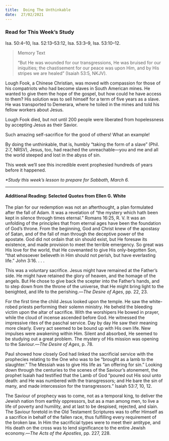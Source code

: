 ```yaml
---
title:  Doing The Unthinkable
date:  27/02/2021
---
```


### Read for This Week’s Study
Isa. 50:4–10, Isa. 52:13–53:12, Isa. 53:3–9, Isa. 53:10–12.

> <p>Memory Text</p>
> “But He was wounded for our transgressions, He was bruised for our iniquities; the chastisement for our peace was upon Him, and by His stripes we are healed” (Isaiah 53:5, NKJV).

Lough Fook, a Chinese Christian, was moved with compassion for those of his compatriots who had become slaves in South American mines. He wanted to give them the hope of the gospel, but how could he have access to them? His solution was to sell himself for a term of five years as a slave. He was transported to Demerara, where he toiled in the mines and told his fellow workers about Jesus.

Lough Fook died, but not until 200 people were liberated from hopelessness by accepting Jesus as their Savior.

Such amazing self-sacrifice for the good of others! What an example!

By doing the unthinkable, that is, humbly “taking the form of a slave” (Phil. 2:7, NRSV), Jesus, too, had reached the unreachable—you and me and all the world steeped and lost in the abyss of sin.

This week we’ll see this incredible event prophesied hundreds of years before it happened.

_*Study this week’s lesson to prepare for Sabbath, March 6._

---

#### Additional Reading: Selected Quotes from Ellen G. White

The plan for our redemption was not an afterthought, a plan formulated after the fall of Adam. It was a revelation of “the mystery which hath been kept in silence through times eternal.” Romans 16:25, R. V. It was an unfolding of the principles that from eternal ages have been the foundation of God’s throne. From the beginning, God and Christ knew of the apostasy of Satan, and of the fall of man through the deceptive power of the apostate. God did not ordain that sin should exist, but He foresaw its existence, and made provision to meet the terrible emergency. So great was His love for the world, that He covenanted to give His only-begotten Son, “that whosoever believeth in Him should not perish, but have everlasting life.” John 3:16. . . .

This was a voluntary sacrifice. Jesus might have remained at the Father’s side. He might have retained the glory of heaven, and the homage of the angels. But He chose to give back the scepter into the Father’s hands, and to step down from the throne of the universe, that He might bring light to the benighted, and life to the perishing.—_The Desire of Ages_, pp. 22, 23.

For the first time the child Jesus looked upon the temple. He saw the white-robed priests performing their solemn ministry. He beheld the bleeding victim upon the altar of sacrifice. With the worshipers He bowed in prayer, while the cloud of incense ascended before God. He witnessed the impressive rites of the paschal service. Day by day He saw their meaning more clearly. Every act seemed to be bound up with His own life. New impulses were awakening within Him. Silent and absorbed, He seemed to be studying out a great problem. The mystery of His mission was opening to the Saviour.—_The Desire of Ages_, p. 78.

Paul showed how closely God had linked the sacrificial service with the prophecies relating to the One who was to be “brought as a lamb to the slaughter.” The Messiah was to give His life as “an offering for sin.” Looking down through the centuries to the scenes of the Saviour’s atonement, the prophet Isaiah had testified that the Lamb of God “poured out His soul unto death: and He was numbered with the transgressors; and He bare the sin of many, and made intercession for the transgressors.” Isaiah 53:7, 10, 12.

The Saviour of prophecy was to come, not as a temporal king, to deliver the Jewish nation from earthly oppressors, but as a man among men, to live a life of poverty and humility, and at last to be despised, rejected, and slain. The Saviour foretold in the Old Testament Scriptures was to offer Himself as a sacrifice in behalf of the fallen race, thus fulfilling every requirement of the broken law. In Him the sacrificial types were to meet their antitype, and His death on the cross was to lend significance to the entire Jewish economy.—_The Acts of the Apostles_, pp. 227, 228.